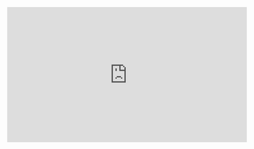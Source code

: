 <iframe width="560" height="315" src="https://www.youtube.com/embed/_rbQT2KoWms" title="YouTube video player" frameborder="0" allow="accelerometer; autoplay; clipboard-write; encrypted-media; gyroscope; picture-in-picture" allowfullscreen></iframe>
